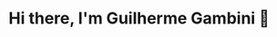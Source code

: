 # Hi there, I'm Guilherme Gambini 👋

<!--
**ggambini99/ggambini99** is a ✨ _special_ ✨ repository because its `README.md` (this file) appears on your GitHub profile.

Here are some ideas to get you started:

- 🔭 I’m currently not working with software development, but I'm looking for an opportunity in the area (as Jr.)
- 🌱 I’m currently learning about React and React Native
- 👯 I’m looking to collaborate on open source projects focused on front end
- 💬 Ask me about [React, React Native, Javascript]
- 📫 How to reach me: [![Linkedin](https://img.shields.io/badge/Meu%20Perfil-Linkedin-lightgrey)](https://www.linkedin.com/in/guilherme-gambini/)
- 😄 Pronouns: Him/His
- ⚡ Fun fact: I was studing Marketing when I decided to change everything in my life and in the same day I was apresented to HTML/CSS. Since that I never stoped to study front end.
-->
